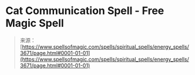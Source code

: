 <!--yml
category: 未分类
date: 2024-06-12 18:37:21
-->

# Cat Communication Spell - Free Magic Spell

> 来源：[https://www.spellsofmagic.com/spells/spiritual_spells/energy_spells/3671/page.html#0001-01-01](https://www.spellsofmagic.com/spells/spiritual_spells/energy_spells/3671/page.html#0001-01-01)